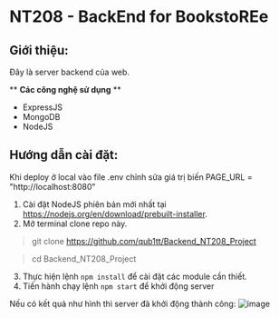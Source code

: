 # NT208 - BackEnd for BookstoREe

## Giới thiệu:
Đây là server backend của web.

** **Các công nghệ sử dụng** **
- ExpressJS
- MongoDB
- NodeJS

## Hướng dẫn cài đặt:
Khi deploy ở local vào file .env chỉnh sửa giá trị biến PAGE_URL = "http://localhost:8080"
1. Cài đặt NodeJS phiên bản mới nhất tại https://nodejs.org/en/download/prebuilt-installer.
2. Mở terminal clone repo này.
> git clone https://github.com/qub1tt/Backend_NT208_Project

> cd Backend_NT208_Project
3. Thực hiện lệnh `npm install` để cài đặt các module cần thiết.
4. Tiến hành chạy lệnh `npm start` để khởi động server

Nếu có kết quả như hình thì server đã khởi động thành công:
![image](https://github.com/qub1tt/Backend_NT208_Project/assets/91910146/92511b6e-65ae-4b49-b16a-c04f819807a9)

